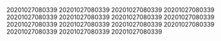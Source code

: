20201027080339
20201027080339
20201027080339
20201027080339
20201027080339
20201027080339
20201027080339
20201027080339
20201027080339
20201027080339
20201027080339
20201027080339
20201027080339
20201027080339
20201027080339
